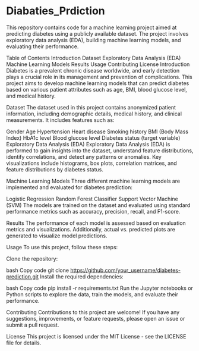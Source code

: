# Diabaties_Prdiction
This repository contains code for a machine learning project aimed at predicting diabetes using a publicly available dataset. The project involves exploratory data analysis (EDA), building machine learning models, and evaluating their performance.

Table of Contents
Introduction
Dataset
Exploratory Data Analysis (EDA)
Machine Learning Models
Results
Usage
Contributing
License
Introduction
Diabetes is a prevalent chronic disease worldwide, and early detection plays a crucial role in its management and prevention of complications. This project aims to develop machine learning models that can predict diabetes based on various patient attributes such as age, BMI, blood glucose level, and medical history.

Dataset
The dataset used in this project contains anonymized patient information, including demographic details, medical history, and clinical measurements. It includes features such as:

Gender
Age
Hypertension
Heart disease
Smoking history
BMI (Body Mass Index)
HbA1c level
Blood glucose level
Diabetes status (target variable)
Exploratory Data Analysis (EDA)
Exploratory Data Analysis (EDA) is performed to gain insights into the dataset, understand feature distributions, identify correlations, and detect any patterns or anomalies. Key visualizations include histograms, box plots, correlation matrices, and feature distributions by diabetes status.

Machine Learning Models
Three different machine learning models are implemented and evaluated for diabetes prediction:

Logistic Regression
Random Forest Classifier
Support Vector Machine (SVM)
The models are trained on the dataset and evaluated using standard performance metrics such as accuracy, precision, recall, and F1-score.

Results
The performance of each model is assessed based on evaluation metrics and visualizations. Additionally, actual vs. predicted plots are generated to visualize model predictions.

Usage
To use this project, follow these steps:

Clone the repository:

bash
Copy code
git clone https://github.com/your_username/diabetes-prediction.git
Install the required dependencies:

bash
Copy code
pip install -r requirements.txt
Run the Jupyter notebooks or Python scripts to explore the data, train the models, and evaluate their performance.

Contributing
Contributions to this project are welcome! If you have any suggestions, improvements, or feature requests, please open an issue or submit a pull request.

License
This project is licensed under the MIT License - see the LICENSE file for details.
